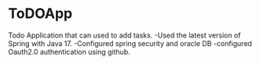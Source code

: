 # ToDOApp
Todo Application that can used to add tasks.
-Used the latest version of Spring with Java 17.
-Configured spring security and oracle DB
-configured Oauth2.0 authentication using github.
